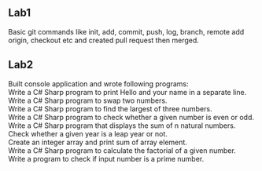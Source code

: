 ## Lab1
Basic git commands like init, add, commit, push, log, branch, remote add origin, checkout etc and created pull request then merged.

## Lab2
Built console application and wrote following programs: <br>
Write a C# Sharp program to print Hello and your name in a separate line. <br>
Write a C# Sharp program to swap two numbers. <br>
Write a C# Sharp program to find the largest of three numbers. <br>
Write a C# Sharp program to check whether a given number is even or odd. <br>
Write a C# Sharp program that displays the sum of n natural numbers. <br>
Check whether a given year is a leap year or not. <br>
Create an integer array and print sum of array element. <br>
Write a C# Sharp program to calculate the factorial of a given number. <br>
Write a program to check if input number is a prime number. <br>
